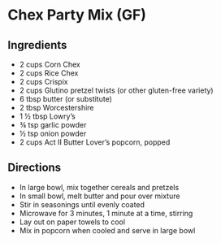 # Chex Party Mix (GF)

## Ingredients

- 2 cups Corn Chex
- 2 cups Rice Chex
- 2 cups Crispix
- 2 cups Glutino pretzel twists (or other gluten-free variety)
- 6 tbsp butter (or substitute)
- 2 tbsp Worcestershire
- 1 ½ tbsp Lowry’s
- ¾ tsp garlic powder
- ½ tsp onion powder
- 2 cups Act II Butter Lover’s popcorn, popped

## Directions

- In large bowl, mix together cereals and pretzels
- In small bowl, melt butter and pour over mixture
- Stir in seasonings until evenly coated
- Microwave for 3 minutes, 1 minute at a time, stirring
- Lay out on paper towels to cool
- Mix in popcorn when cooled and serve in large bowl
